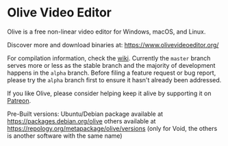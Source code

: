 # Olive Video Editor

Olive is a free non-linear video editor for Windows, macOS, and Linux.

Discover more and download binaries at: https://www.olivevideoeditor.org/

For compilation information, check the [wiki](https://github.com/olive-editor/olive/wiki). Currently the `master` branch serves more or less as the stable branch and the majority of development happens in the `alpha` branch. Before filing a feature request or bug report, please try the `alpha` branch first to ensure it hasn't already been addressed.

If you like Olive, please consider helping keep it alive by supporting it on [Patreon](https://www.patreon.com/olivevideoeditor).

Pre-Built versions:
Ubuntu/Debian package available at https://packages.debian.org/olive
others available at https://repology.org/metapackage/olive/versions (only for Void, the others is another software with the same name)
